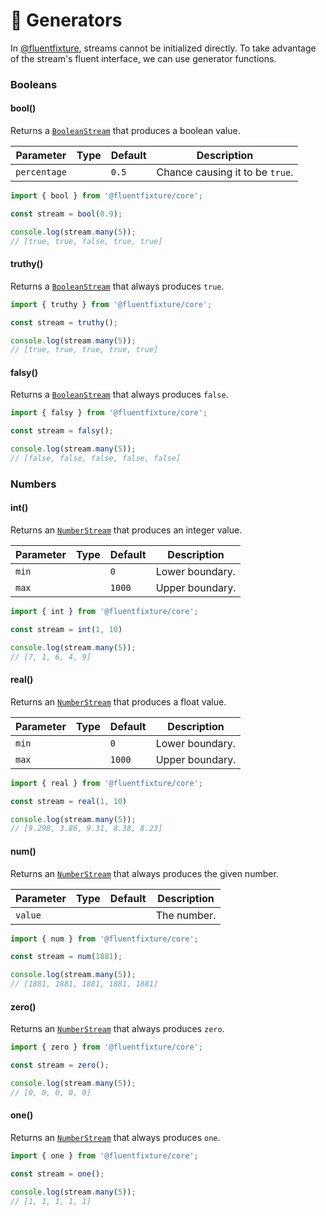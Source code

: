 # 💎 Generators

In [@fluentfixture](../../), streams cannot be initialized directly. To take advantage of the stream's fluent interface, we can use generator functions.

### Booleans

#### bool()

Returns a [`BooleanStream`](streams/booleanstream.md)  that produces a boolean value.

<table><thead><tr><th>Parameter</th><th data-type="select">Type</th><th>Default</th><th>Description</th></tr></thead><tbody><tr><td><code>percentage</code></td><td></td><td><code>0.5</code></td><td>Chance causing it to be <code>true</code>.</td></tr></tbody></table>

```typescript
import { bool } from '@fluentfixture/core';

const stream = bool(0.9);

console.log(stream.many(5));
// [true, true, false, true, true]
```

#### truthy()

Returns a [`BooleanStream`](streams/booleanstream.md)  that always produces `true`.

```typescript
import { truthy } from '@fluentfixture/core';

const stream = truthy();

console.log(stream.many(5));
// [true, true, true, true, true]
```

#### falsy()

Returns a [`BooleanStream`](streams/booleanstream.md)  that always produces `false`.

```typescript
import { falsy } from '@fluentfixture/core';

const stream = falsy();

console.log(stream.many(5));
// [false, false, false, false, false]
```

### Numbers

#### int()

Returns an [`NumberStream`](streams/numberstream.md)  that produces an integer value.

<table><thead><tr><th>Parameter</th><th data-type="select">Type</th><th>Default</th><th>Description</th></tr></thead><tbody><tr><td><code>min</code></td><td></td><td><code>0</code></td><td>Lower boundary.</td></tr><tr><td><code>max</code></td><td></td><td><code>1000</code></td><td>Upper boundary.</td></tr></tbody></table>

```typescript
import { int } from '@fluentfixture/core';

const stream = int(1, 10)

console.log(stream.many(5));
// [7, 1, 6, 4, 9]
```

#### real()

Returns an [`NumberStream`](streams/numberstream.md)  that produces a float value.

<table><thead><tr><th>Parameter</th><th data-type="select">Type</th><th>Default</th><th>Description</th></tr></thead><tbody><tr><td><code>min</code></td><td></td><td><code>0</code></td><td>Lower boundary.</td></tr><tr><td><code>max</code></td><td></td><td><code>1000</code></td><td>Upper boundary.</td></tr></tbody></table>

```typescript
import { real } from '@fluentfixture/core';

const stream = real(1, 10)

console.log(stream.many(5));
// [9.298, 3.86, 9.31, 8.38, 8.23]
```

#### num()

Returns an [`NumberStream`](streams/numberstream.md)  that always produces the given number.

<table><thead><tr><th>Parameter</th><th data-type="select" data-multiple>Type</th><th>Default</th><th>Description</th></tr></thead><tbody><tr><td><code>value</code></td><td></td><td></td><td>The number.</td></tr></tbody></table>

```typescript
import { num } from '@fluentfixture/core';

const stream = num(1881);

console.log(stream.many(5));
// [1881, 1881, 1881, 1881, 1881]
```

#### zero()

Returns an [`NumberStream`](streams/numberstream.md)  that always produces `zero`.

```typescript
import { zero } from '@fluentfixture/core';

const stream = zero();

console.log(stream.many(5));
// [0, 0, 0, 0, 0]
```

#### one()

Returns an [`NumberStream`](streams/numberstream.md)  that always produces `one`.

```typescript
import { one } from '@fluentfixture/core';

const stream = one();

console.log(stream.many(5));
// [1, 1, 1, 1, 1]
```

